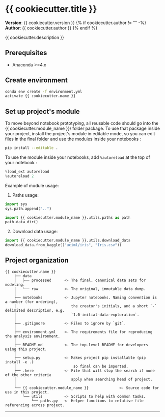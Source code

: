 # {{ cookiecutter.title }}

**Version**: {{ cookiecutter.version }}
{% if cookiecutter.author != "" -%}
**Author**: {{ cookiecutter.author }}
{% endif %}

{{ cookiecutter.description }}

## Prerequisites
- Anaconda >=4.x 

## Create environment
```bash
conda env create -f environment.yml
activate {{ cookiecutter.name }}
```

## Set up project's module
To move beyond notebook prototyping, all reusable code should go into the {{ cookiecutter.module_name }}/ folder package. To use that package inside your project, install the project's module in editable mode, so you can edit files in the final folder and use the modules inside your notebooks :

```bash
pip install --editable .
```

To use the module inside your notebooks, add `%autoreload` at the top of your notebook :

```python
%load_ext autoreload
%autoreload 2
```

Example of module usage:
1. Paths usage:
```python
import sys
sys.path.append("..")

import {{ cookiecutter.module_name }}.utils.paths as path
path.data_dir()
```

2. Download data usage:
```python
import {{ cookiecutter.module_name }}.utils.download_data
download_data.from_kaggle(("uciml/iris", "Iris.csv"))

```

## Project organization

    {{ cookiecutter.name }}
        ├── data
        │   ├── processed      <- The final, canonical data sets for modeling.
        │   └── raw            <- The original, immutable data dump.
        │
        ├── notebooks          <- Jupyter notebooks. Naming convention is a number (for ordering),
        │                         the creator's initials, and a short `-` delimited description, e.g.
        │                         `1.0-initial-data-exploration`.
        │
        ├── .gitignore         <- Files to ignore by `git`.
        │
        ├── environment.yml    <- The requirements file for reproducing the analysis environment.
        │
        ├── README.md          <- The top-level README for developers using this project.
        │
        ├── setup.py           <- Makes project pip installable (pip install -e .)
        │                          so final can be imported.
        ├── .here              <- File that will stop the search if none of the other criteria
        │                         apply when searching head of project.
        │
        └── {{ cookiecutter.module_name }}              <- Source code for use in this project.
            └── utils          <- Scripts to help with common tasks.
                └── paths.py   <- Helper functions to relative file referencing across project.

---